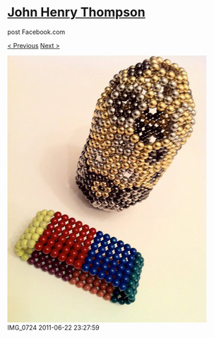 # [John Henry Thompson](../README.md)
post Facebook.com

[< Previous](2011-11-05-9.md) [Next >](2011-06-22-2.md)

[![](../media/2011-06-22/Magnetic-Balls-IMG_0724.jpg)](../README.md)
IMG_0724
2011-06-22 23:27:59